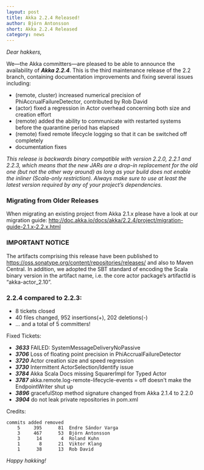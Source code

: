 ```yaml
---
layout: post
title: Akka 2.2.4 Released!
author: Björn Antonsson
short: Akka 2.2.4 Released
category: news
---
```


*Dear hakkers,*

We—the Akka committers—are pleased to be able to announce the availability of ***Akka 2.2.4***. This is the third maintenance release of the 2.2 branch, containing documentation improvements and fixing several issues including:

 * (remote, cluster) increased numerical precision of PhiAccrualFailureDetector, contributed by Rob David
 * (actor) fixed a regression in Actor overhead concerning both size and creation effort
 * (remote) added the ability to communicate with restarted systems before the quarantine period has elapsed
 * (remote) fixed remote lifecycle logging so that it can be switched off completely
 * documentation fixes

 *This release is backwards binary compatible with version 2.2.0, 2.2.1 and 2.2.3, which means that the new JARs are a drop-in replacement for the old one (but not the other way around) as long as your build does not enable the inliner (Scala-only restriction). Always make sure to use at least the latest version required by any of your project’s dependencies.*

### Migrating from Older Releases

When migrating an existing project from Akka 2.1.x please have a look at our migration guide:
http://doc.akka.io/docs/akka/2.2.4/project/migration-guide-2.1.x-2.2.x.html

### IMPORTANT NOTICE

The artifacts comprising this release have been published to https://oss.sonatype.org/content/repositories/releases/ and also to Maven Central. In addition, we adopted the SBT standard of encoding the Scala binary version in the artifact name, i.e. the core actor package’s artifactId is “akka-actor_2.10”.

### 2.2.4 compared to 2.2.3:

* 8 tickets closed
* 40 files changed, 952 insertions(+), 202 deletions(-)
* … and a total of 5 committers!

Fixed Tickets:

* ***3633***  FAILED: SystemMessageDeliveryNoPassive
* ***3706***  Loss of floating point precision in PhiAccrualFailureDetector
* ***3720***  Actor creation size and speed regression
* ***3730***  Intermittent ActorSelection/Identify issue
* ***3784***  Akka Scala Docs missing SquarerImpl for Typed Actor
* ***3787***  akka.remote.log-remote-lifecycle-events = off doesn't make the EndpointWriter shut up
* ***3896***  gracefulStop method signature changed from Akka 2.1.4 to 2.2.0
* ***3904***  do not leak private repositories in pom.xml

Credits:

    commits added removed
        5     395      81  Endre Sándor Varga
        3     467      53  Björn Antonsson
        3      14       4  Roland Kuhn
        1       8      21  Viktor Klang
        1      38      13  Rob David

*Happy hakking!*

